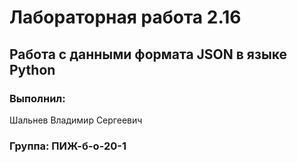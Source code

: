 # Лабораторная работа 2.16
## Работа с данными формата JSON в языке Python
### Выполнил:
Шальнев Владимир Сергеевич
### Группа: ПИЖ-б-о-20-1
